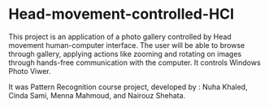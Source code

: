 Head-movement-controlled-HCI
============================

This project is an application of a photo gallery controlled by Head movement human-computer interface. The user will be able to browse through gallery, applying actions like zooming and rotating on images through hands-free communication with the computer. It controls Windows Photo Viwer.

It was Pattern Recognition course project, developed by : Nuha Khaled, Cinda Sami, Menna Mahmoud, and Nairouz Shehata.
